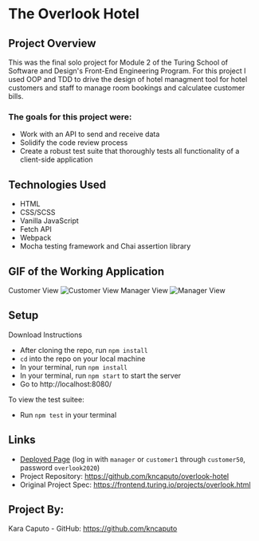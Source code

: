 # The Overlook Hotel


## Project Overview 
This was the final solo project for Module 2 of the Turing School of Software and Design's Front-End Engineering Program. For this project I used OOP and TDD to drive the design of hotel managment tool for hotel customers and staff to manage room bookings and calculatee customer bills. 

### The goals for this project were:
  - Work with an API to send and receive data 
  - Solidify the code review process
  - Create a robust test suite that thoroughly tests all functionality of a client-side application

## Technologies Used
- HTML
- CSS/SCSS
- Vanilla JavaScript
- Fetch API
- Webpack
- Mocha testing framework and Chai assertion library

## GIF of the Working Application
Customer View
![Customer View](https://media.giphy.com/media/RfFJxJj983jJA8s9n3/giphy.gif)
Manager View
![Manager View](https://media.giphy.com/media/AMCHvRTPeRbHLJwUH1/giphy.gif)

## Setup
Download Instructions 
- After cloning the repo, run `npm install`
- `cd` into the repo on your local machine
- In your terminal, run `npm install`
- In your terminal, run `npm start` to start the server
- Go to http://localhost:8080/

To view the test suitee:
- Run `npm test` in your terminal

## Links
- [Deployed Page](https://kncaputo.github.io/overlook-hotel/) (log in with `manager` or `customer1` through `customer50`, password `overlook2020`)
- Project Repository: https://github.com/kncaputo/overlook-hotel
- Original Project Spec: https://frontend.turing.io/projects/overlook.html

## Project By:
Kara Caputo - GitHub: https://github.com/kncaputo
